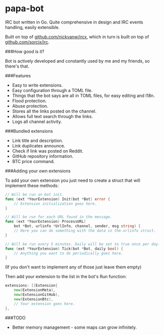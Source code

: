 # papa-bot
IRC bot written in Go. Quite comprehensive in design and IRC events handling, easily extensible.

Built on top of [github.com/nickvanw/ircx](http://github.com/nickvanw/ircx), which in turn is built on top of [github.com/sorcix/irc](http://github.com/sorcix/irc).

###How good is it?

Bot is actively developed and constantly used by me and my friends, so there's that.

###Features

* Easy to write extensions.
* Easy configuration through a TOML file.
* Things that the bot says are all in TOML files, for easy editing and l18n.
* Flood protection.
* Abuse protection.
* Stores all the links posted on the channel.
* Allows full text search through the links.
* Logs all channel activity.

###Bundled extensions

* Link title and description.
* Link duplicates announce.
* Check if link was posted on Reddit.
* GitHub repository information.
* BTC price command.

###Adding your own extensions

To add your own extension you just need to create a struct that will implement these methods:
```go
// Will be run on bot init.
func (ext *YourExtension) Init(bot *Bot) error {
    // Extension initialization goes here.
}

// Will be run for each URL found in the message.
func (ext *YourExtension) ProcessURL(
    bot *Bot, urlinfo *UrlInfo, channel, sender, msg string) {
    // Here you can do something with the data in the urlinfo struct.
}

// Will be run every 5 minutes. Daily will be set to true once per day.
func (ext *YourExtension) Tick(bot *Bot, daily bool) {
    // Anything you want to do periodically goes here.
}
```
(If you don't want to implement any of those just leave them empty)

Then add your extension to the list in the bot's Run function:
```go
extensions: []Extension{
    new(ExtensionMeta),
    new(ExtensionGitHub),
    new(ExtensionBtc),
    // Your extension goes here.
},
```

###TODO

* Better memory management - some maps can grow infinitely.